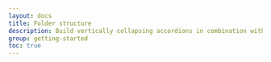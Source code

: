 ```yaml
---
layout: docs
title: Folder structure
description: Build vertically collapsing accordions in combination with our Collapse JavaScript plugin.
group: getting-started
toc: true
---
```

